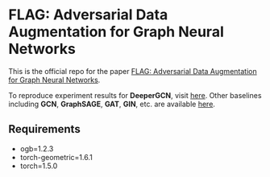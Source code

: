 # FLAG: Adversarial Data Augmentation for Graph Neural Networks

This is the official repo for the paper [FLAG: Adversarial Data Augmentation for Graph Neural Networks](https://arxiv.org/abs/2010.09891).

To reproduce experiment results for **DeeperGCN**, visit [here](https://github.com/devnkong/FLAG/tree/main/deep_gcns_torch/examples/ogb).
Other baselines including **GCN**, **GraphSAGE**, **GAT**, **GIN**, etc. are available [here](https://github.com/devnkong/FLAG/tree/main/ogb).

## Requirements
  - ogb=1.2.3
  - torch-geometric=1.6.1
  - torch=1.5.0

